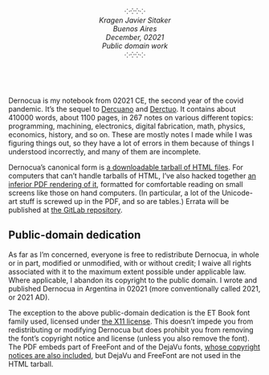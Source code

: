 <p style="text-align: center; margin: 4em"><i><br/>
⁘⁛⁛⁘<br/>
Kragen Javier Sitaker<br />
Buenos Aires<br />
December, 02021<br />
Public domain work<br />
⁘⁛⁛⁘</i><br /><br /></p>

Dernocua is my notebook from 02021 CE, the second year of the covid
pandemic.  It’s the sequel to [Dercuano] and
[Derctuo].  It contains about 410000 words, about 1100 pages, in 267
notes on various different topics: programming, machining,
electronics, digital fabrication, math, physics, economics, history,
and so on.  These are mostly notes I made while I was figuring things
out, so they have a lot of errors in them because of things I
understood incorrectly, and many of them are incomplete.

[Dercuano]: http://canonical.org/~kragen/dercuano
[Derctuo]: http://canonical.org/~kragen/derctuo

Dernocua’s canonical form is [a downloadable tarball of HTML
files][tarball].  For computers that can’t handle tarballs of HTML,
I’ve also hacked together [an inferior PDF rendering of it][pdf],
formatted for comfortable reading on small screens like those on hand
computers.  (In particular, a lot of the Unicode-art stuff is screwed
up in the PDF, and so are tables.)  Errata will be published at [the
GitLab repository][gitlab].

[gitlab]: https://gitlab.com/kragen/dernocua
[tarball]: http://canonical.org/~kragen/dernocua/dernocua-020211231.tar.gz
[pdf]: http://canonical.org/~kragen/dernocua/dernocua-020211231.pdf

## Public-domain dedication ##

As far as I’m concerned, everyone is free to redistribute Dernocua, in
whole or in part, modified or unmodified, with or without credit; I
waive all rights associated with it to the maximum extent possible
under applicable law.  Where applicable, I abandon its copyright to
the public domain.  I wrote and published Dernocua in Argentina in
02021 (more conventionally called 2021, or 2021 AD).

The exception to the above public-domain dedication is the ET Book
font family used, licensed under [the X11
license](liabilities/LICENSE.ETBook).  This doesn’t impede you from
redistributing or modifying Dernocua but does prohibit you from
removing the font’s copyright notice and license (unless you also
remove the font).  The PDF embeds part of FreeFont and of the DejaVu
fonts, [whose copyright notices are also
included](liabilities/dejavu-copyright), but DejaVu and FreeFont are
not used in the HTML tarball.

